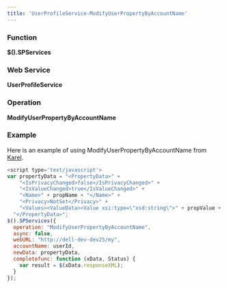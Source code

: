 ```yaml
---
title: 'UserProfileService-ModifyUserPropertyByAccountName'
---
```


### Function

**$().SPServices**

### Web Service

**UserProfileService**

### Operation

**ModifyUserPropertyByAccountName**

### Example

Here is an example of using ModifyUserPropertyByAccountName from [Karel](http://www.codeplex.com/site/users/view/Karel).

```javascript
<script type='text/javascript'>
var propertyData = "<PropertyData>" +
    "<IsPrivacyChanged>false</IsPrivacyChanged>" +
    "<IsValueChanged>true</IsValueChanged>" +
    "<Name>" + propName + "</Name>" +
    "<Privacy>NotSet</Privacy>" +
    "<Values><ValueData><Value xsi:type=\"xsd:string\">" + propValue + "</Value></ValueData></Values>" +
  "</PropertyData>";
$().SPServices({
  operation: "ModifyUserPropertyByAccountName",
  async: false,
  webURL: "http://dell-dev-dev25/my",
  accountName: userId,
  newData: propertyData,
  completefunc: function (xData, Status) {
    var result = $(xData.responseXML);
  }
});
```
